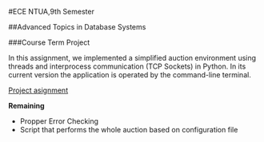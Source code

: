 #ECE NTUA,9th Semester

##Advanced Topics in Database Systems

###Course Term Project

In this assignment, we implemented a simplified auction environment using threads and interprocess communication (TCP Sockets) in Python. In its current version the application is operated by the command-line terminal.

[Project asignment](https://github.com/dimvass/Advanced-Database-Project/blob/master/course-project-auction-advanced-data-base-systems-2015.pdf)

**Remaining**

* Propper Error Checking
* Script that performs the whole auction based on configuration file
